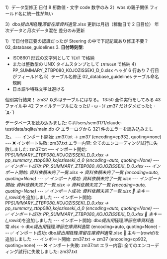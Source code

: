 1）データ型修正
日付
8 桁数値・文字
code
数字のみ
2）wbs の親子関係
フィールド名に統一性が無い

3）dbo*提出用*経理*滞留在庫資料*通常.xlsx
更新は月初（稼働日で 2 日目位）
年次データと月次データ混在
差分のみ更新

1）で日付修正要の認識だったが Steering の中で下記記載あり修正不要？
02_database_guidelines 3. **日付時刻型**:

- ISO8601 形式の文字列として `TEXT` で格納
- または整数型の UNIX タイムスタンプとして `INTEGER` で格納
  4）PP_SUMMARY_ZTBP080_KOJOZISSEKI_D_0.xlsx
  ヘッダ 6 行あり 7 行目がフィールド名
  5）テーブル名修正
  02_database_guidelines
  テーブル命名規則
- 日本語や特殊文字は避ける

個別実行結果！
zm37 以外はテーブルにはなる。
13:50
全件実行をしてみる 43 ファイル中 42 ファイルテーブルになった(/・ω・)/
zm37 だけダメだった(; ･`д･´)

データベースを読み込みました: C:/Users/sem3171/claude-test/data/sqlite/main.db
📋 エラーログから 321 件のエラーを読み込みました。
--- インポート開始: zm37.txt → zm37 (encoding=cp932, quoting=none) ---
❌ インポート失敗: zm37.txt
エラー内容: 全てのエンコーディング試行に失敗しました: zm37.txt
--- インポート開始: PP*SUMMARY_ZTBP080_KOJOZISSEKI_D_0.xlsx → pp_summary_ztbp080_kojozisseki_d_0 (encoding=auto, quoting=None) ---
✅ インポート成功: PP_SUMMARY_ZTBP080_KOJOZISSEKI_D_0.xlsx
--- インポート開始: 資料依頼未完了一覧.xlsx → 資料依頼未完了一覧 (encoding=auto, quoting=None) ---
✅ インポート成功: 資料依頼未完了一覧.xlsx
--- インポート開始: 資料依頼未完了一覧.xlsx → 資料依頼未完了一覧 (encoding=auto, quoting=None) ---
✅ インポート成功: 資料依頼未完了一覧.xlsx
🔑 主キー(\_rowid*)を追加しました
--- インポート開始: PP*SUMMARY_ZTBP080_KOJOZISSEKI_D_0.xlsx → pp_summary_ztbp080_kojozisseki_d_0 (encoding=auto, quoting=None) ---
✅ インポート成功: PP_SUMMARY_ZTBP080_KOJOZISSEKI_D_0.xlsx
🔑 主キー(\_rowid*)を追加しました
--- インポート開始: dbo*提出用*経理*滞留在庫資料*通常.xlsx → dbo*提出用*経理*滞留在庫資料*通常 (encoding=auto, quoting=None) ---
✅ インポート成功: dbo*提出用*経理*滞留在庫資料*通常.xlsx
🔑 主キー(_rowid_)を追加しました
--- インポート開始: zm37.txt → zm37 (encoding=cp932, quoting=none) ---
❌ インポート失敗: zm37.txt
エラー内容: 全てのエンコーディング試行に失敗しました: zm37.txt
